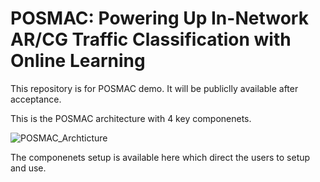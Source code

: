 # POSMAC: Powering Up In-Network AR/CG Traffic Classification with Online Learning

This repository is for POSMAC demo. It will be publiclly available after acceptance.

This is the POSMAC architecture with 4 key componenets.

![POSMAC_Archticture](https://github.com/user-attachments/assets/28a5c7be-1a17-430e-81f1-86e7abb7fca5)

The componenets setup is available here which direct the users to setup and use.
